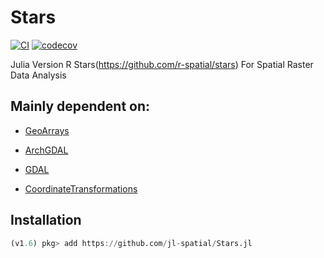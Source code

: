 # Stars

<!-- badges: start -->
[![CI](https://github.com/jl-spatial/Stars.jl/workflows/CI/badge.svg)](https://github.com/jl-spatial/Stars.jl/actions)
[![codecov](https://codecov.io/gh/jl-spatial/Stars.jl/branch/master/graph/badge.svg)](https://codecov.io/gh/jl-spatial/Stars.jl)
<!-- [![CRAN](http://www.r-pkg.org/badges/version/rtrend)](https://cran.r-project.org/package=rtrend) -->
<!-- [![total](http://cranlogs.r-pkg.org/badges/grand-total/rtrend)](https://www.rpackages.io/package/rtrend) -->
<!-- [![monthly](http://cranlogs.r-pkg.org/badges/rtrend)](https://www.rpackages.io/package/rtrend) -->
<!-- badges: end -->

Julia Version R Stars(https://github.com/r-spatial/stars) For Spatial Raster Data Analysis

## Mainly dependent on:

- [GeoArrays](https://github.com/evetion/GeoArrays.jl)
  
- [ArchGDAL](https://github.com/yeesian/ArchGDAL.jl/)
- [GDAL](https://github.com/JuliaGeo/GDAL.jl)
- [CoordinateTransformations](https://github.com/FugroRoames/CoordinateTransformations.jl)


## Installation

```julia
(v1.6) pkg> add https://github.com/jl-spatial/Stars.jl
```
